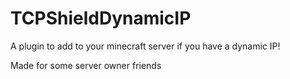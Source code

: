 # TCPShieldDynamicIP
A plugin to add to your minecraft server if you have a dynamic IP!

Made for some server owner friends
